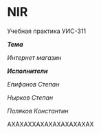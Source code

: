 # NIR
Учебная практика УИС-311

_**Тема**_

_Интернет магазин_



_**Исполнители**_ 

_Епифанов Степан_

_Нырков Степан_

_Поляков Константин_

АХАХАХХАХАХАХАХАХАХАХ
